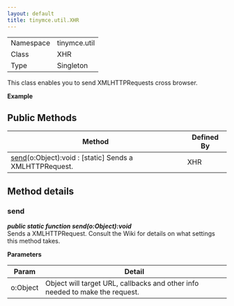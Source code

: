 ```yaml
---
layout: default
title: tinymce.util.XHR
---
```


|  |  |
| --- | --- |
| Namespace | tinymce.util |
| Class | XHR |
| Type | Singleton |

This class enables you to send XMLHTTPRequests cross browser.      

**Example**  

## Public Methods

| Method | Defined By |
| --- | --- |
| [send](#send)(o:Object):void : <span class="static">[static]</span> Sends a XMLHTTPRequest. | XHR |

## Method details

### send 

***public static function send(o:Object):void***  
Sends a XMLHTTPRequest. Consult the Wiki for details on what settings this method takes.      

**Parameters**  

| Param | Detail |
| --- | --- |
| o:Object | Object will target URL, callbacks and other info needed to make the request. |